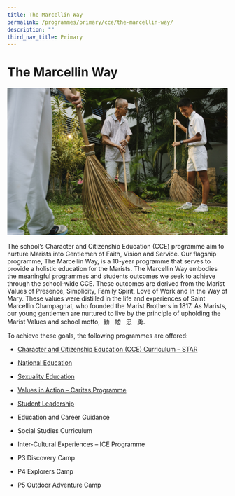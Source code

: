 ```yaml
---
title: The Marcellin Way
permalink: /programmes/primary/cce/the-marcellin-way/
description: ""
third_nav_title: Primary
---
```

# The Marcellin Way

![](/images/CCE/Primary/CCE%20Dept.jpg)

The school’s Character and Citizenship Education (CCE) programme aim to nurture Marists into Gentlemen of Faith, Vision and Service. Our flagship programme, The Marcellin Way, is a 10-year programme that serves to provide a holistic education for the Marists. The Marcellin Way embodies the meaningful programmes and students outcomes we seek to achieve through the school-wide CCE. These outcomes are derived from the Marist Values of Presence, Simplicity, Family Spirit, Love of Work and In the Way of Mary. These values were distilled in the life and experiences of Saint Marcellin Champagnat, who founded the Marist Brothers in 1817. As Marists, our young gentlemen are nurtured to live by the principle of upholding the Marist Values and school motto,  勤   勉   忠   勇.  
  
To achieve these goals, the following programmes are offered:  

*   [Character and Citizenship Education (CCE) Curriculum – STAR](https://staging.d2r0kwuamjw0vo.amplifyapp.com/programmes/primary/cce/form-teacher-guidance-programme-ftgp/)
*   [National Education](https://staging.d2r0kwuamjw0vo.amplifyapp.com/programmes/primary/cce/national-education/)  
    
*   [Sexuality Education](https://staging.d2r0kwuamjw0vo.amplifyapp.com/programmes/primary/cce/sexuality-education/)
*   [Values in Action – Caritas Programme](https://staging.d2r0kwuamjw0vo.amplifyapp.com/programmes/primary/cce/values-in-action-via/)
*   [Student Leadership](https://staging.d2r0kwuamjw0vo.amplifyapp.com/programmes/primary/cce/student-management/)
*   Education and Career Guidance  
    
*   Social Studies Curriculum
*   Inter-Cultural Experiences – ICE Programme
*   P3 Discovery Camp  
    
*   P4 Explorers Camp  
    
*   P5 Outdoor Adventure Camp